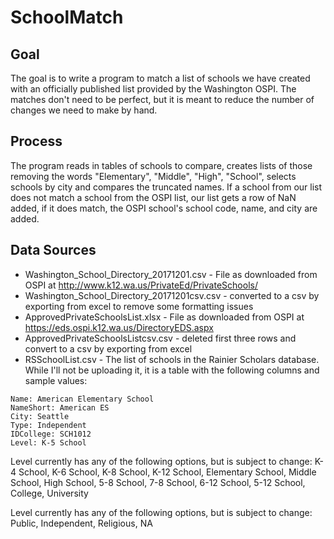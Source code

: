 # SchoolMatch

## Goal

The goal is to write a program to match a list of schools we have created with an officially published list provided by the Washington OSPI. The matches don't need to be perfect, but it is meant to reduce the number of changes we need to make by hand.

## Process

The program reads in tables of schools to compare, creates lists of those removing the words "Elementary", "Middle", "High", "School", selects schools by city and compares the truncated names. If a school from our list does not match a school from the OSPI list, our list gets a row of NaN added, if it does match, the OSPI school's school code, name, and city are added. 

## Data Sources

- Washington_School_Directory_20171201.csv - File as downloaded from OSPI at http://www.k12.wa.us/PrivateEd/PrivateSchools/ 
- Washington_School_Directory_20171201csv.csv - converted to a csv by exporting from excel to remove some formatting issues
- ApprovedPrivateSchoolsList.xlsx - File as downloaded from OSPI at https://eds.ospi.k12.wa.us/DirectoryEDS.aspx 
- ApprovedPrivateSchoolsListcsv.csv - deleted first three rows and convert to a csv by exporting from excel
- RSSchoolList.csv - The list of schools in the Rainier Scholars database. While I'll not be uploading it, it is a table with the following columns and sample values: 
```
Name: American Elementary School
NameShort: American ES
City: Seattle
Type: Independent
IDCollege: SCH1012
Level: K-5 School
```

Level currently has any of the following options, but is subject to change: K-4 School, K-6 School, K-8 School, K-12 School, Elementary School, Middle School, High School, 5-8 School, 7-8 School, 6-12 School, 5-12 School, College, University

Level currently has any of the following options, but is subject to change: Public, Independent, Religious, NA
